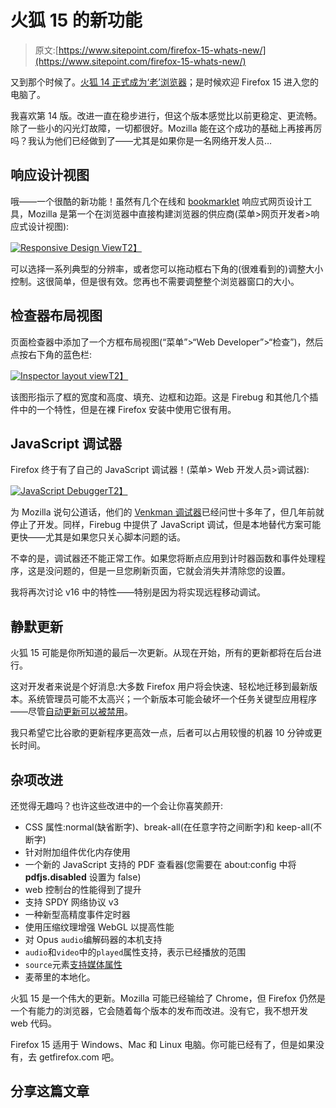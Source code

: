 # 火狐 15 的新功能

> 原文:[https://www.sitepoint.com/firefox-15-whats-new/](https://www.sitepoint.com/firefox-15-whats-new/)

又到那个时候了。[火狐 14 正式成为‘老’浏览器](https://www.sitepoint.com/firefox-14-whats-new/)；是时候欢迎 Firefox 15 进入您的电脑了。

我喜欢第 14 版。改进一直在稳步进行，但这个版本感觉比以前更稳定、更流畅。除了一些小的闪光灯故障，一切都很好。Mozilla 能在这个成功的基础上再接再厉吗？我认为他们已经做到了——尤其是如果你是一名网络开发人员…

## 响应设计视图

哦——一个很酷的新功能！虽然有几个在线和 [bookmarklet](https://www.sitepoint.com/responsive-web-design-tool/) 响应式网页设计工具，Mozilla 是第一个在浏览器中直接构建浏览器的供应商(菜单>网页开发者>响应式设计视图):

[![Responsive Design View](../Images/f0a4d42a949291eba8814d654ea549b9.png)T2】](https://blogs.sitepointstatic.com/images/tech/726-firefox-15-rwd.png)

可以选择一系列典型的分辨率，或者您可以拖动框右下角的(很难看到的)调整大小控制。这很简单，但是很有效。您再也不需要调整整个浏览器窗口的大小。

## 检查器布局视图

页面检查器中添加了一个方框布局视图(“菜单”>“Web Developer”>“检查”)，然后点按右下角的蓝色栏:

[![Inspector layout view](../Images/ef978eb60c17dcc4833c98d9a39b5b59.png)T2】](https://blogs.sitepointstatic.com/images/tech/726-firefox-15-inspector.png)

该图形指示了框的宽度和高度、填充、边框和边距。这是 Firebug 和其他几个插件中的一个特性，但是在裸 Firefox 安装中使用它很有用。

## JavaScript 调试器

Firefox 终于有了自己的 JavaScript 调试器！(菜单> Web 开发人员>调试器):

[![JavaScript Debugger](../Images/c0537439af778cad8ce299c33c5877ca.png)T2】](https://blogs.sitepointstatic.com/images/tech/726-firefox-15-debugger.png)

为 Mozilla 说句公道话，他们的 [Venkman 调试器](https://developer.mozilla.org/en-US/docs/Venkman)已经问世十多年了，但几年前就停止了开发。同样，Firebug 中提供了 JavaScript 调试，但是本地替代方案可能更快——尤其是如果您只关心脚本问题的话。

不幸的是，调试器还不能正常工作。如果您将断点应用到计时器函数和事件处理程序，这是没问题的，但是一旦您刷新页面，它就会消失并清除您的设置。

我将再次讨论 v16 中的特性——特别是因为将实现远程移动调试。

## 静默更新

火狐 15 可能是你所知道的最后一次更新。从现在开始，所有的更新都将在后台进行。

这对开发者来说是个好消息:大多数 Firefox 用户将会快速、轻松地迁移到最新版本。系统管理员可能不太高兴；一个新版本可能会破坏一个任务关键型应用程序——尽管[自动更新可以被禁用](http://www.mozilla.org/en-US/firefox/organizations/faq/)。

我只希望它比谷歌的更新程序更高效一点，后者可以占用较慢的机器 10 分钟或更长时间。

## 杂项改进

还觉得无趣吗？也许这些改进中的一个会让你喜笑颜开:

*   CSS 属性:normal(缺省断字)、break-all(在任意字符之间断字)和 keep-all(不断字)
*   针对附加组件优化内存使用
*   一个新的 JavaScript 支持的 PDF 查看器(您需要在 about:config 中将 **pdfjs.disabled** 设置为 false)
*   web 控制台的性能得到了提升
*   支持 SPDY 网络协议 v3
*   一种新型高精度事件定时器
*   使用压缩纹理增强 WebGL 以提高性能
*   对 Opus `audio`编解码器的本机支持
*   `audio`和`video`中的`played`属性支持，表示已经播放的范围
*   `source`元素[支持媒体属性](https://developer.mozilla.org/en-US/docs/HTML/Element/source)
*   麦蒂里的本地化。

火狐 15 是一个伟大的更新。Mozilla 可能已经输给了 Chrome，但 Firefox 仍然是一个有能力的浏览器，它会随着每个版本的发布而改进。没有它，我不想开发 web 代码。

Firefox 15 适用于 Windows、Mac 和 Linux 电脑。你可能已经有了，但是如果没有，去 getfirefox.com 吧。

## 分享这篇文章